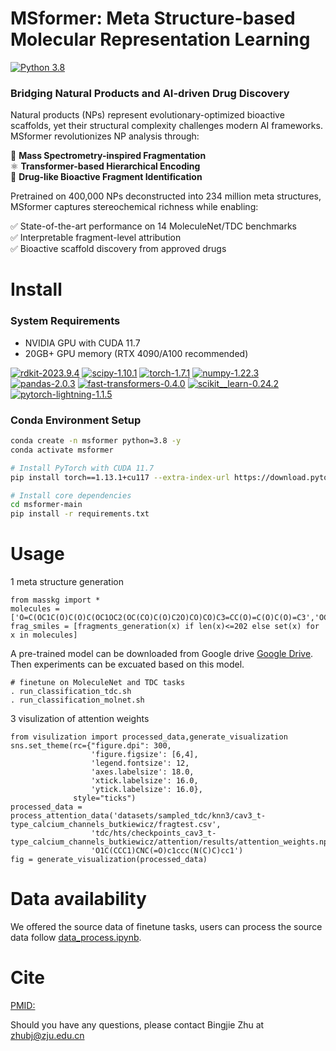 # MSformer: Meta Structure-based Molecular Representation Learning

[![Python 3.8](https://img.shields.io/badge/python-3.8+-brightgreen)](https://www.python.org/)

### Bridging Natural Products and AI-driven Drug Discovery
Natural products (NPs) represent evolutionary-optimized bioactive scaffolds, yet their structural complexity challenges modern AI frameworks. MSformer revolutionizes NP analysis through:

🔬 **Mass Spectrometry-inspired Fragmentation**  
⚛️ **Transformer-based Hierarchical Encoding**  
💊 **Drug-like Bioactive Fragment Identification**

Pretrained on 400,000 NPs deconstructed into 234 million meta structures, MSformer captures stereochemical richness while enabling:

✅ State-of-the-art performance on 14 MoleculeNet/TDC benchmarks  
✅ Interpretable fragment-level attribution  
✅ Bioactive scaffold discovery from approved drugs


# Install
### System Requirements
- NVIDIA GPU with CUDA 11.7
- 20GB+ GPU memory (RTX 4090/A100 recommended)

[![rdkit-2023.9.4](https://img.shields.io/badge/rdkit-2023,9.4-8A2BE2)](https://github.com/rdkit/rdkit) [![scipy-1.10.1](https://img.shields.io/badge/scipy-1.10.1-yellowgreen)](https://github.com/scipy/scipy) [![torch-1.7.1](https://img.shields.io/badge/torch-1.7.1-orange)](https://github.com/pytorch/pytorch) [![numpy-1.22.3](https://img.shields.io/badge/numpy-1.22.3-red)](https://github.com/numpy/numpy) [![pandas-2.0.3](https://img.shields.io/badge/pandas-2.0.3-lightgrey)](https://github.com/pandas-dev/pandas) [![fast-transformers-0.4.0](https://img.shields.io/badge/fast__transformers-0.4.0-blue)](https://github.com/idiap/fast-transformers) [![scikit__learn-0.24.2](https://img.shields.io/badge/scikit__learn-0.24.2-green)](https://github.com/scikit-learn/scikit-learn) [![pytorch-lightning-1.1.5](https://img.shields.io/badge/pytorch__lightning-1.1.5-8A2BE2)](https://github.com/Lightning-AI/pytorch-lightning)

### Conda Environment Setup
```bash
conda create -n msformer python=3.8 -y
conda activate msformer

# Install PyTorch with CUDA 11.7
pip install torch==1.13.1+cu117 --extra-index-url https://download.pytorch.org/whl/cu117

# Install core dependencies
cd msformer-main
pip install -r requirements.txt
```

# Usage
1 meta structure generation
```
from masskg import *
molecules = ['O=C(OC1C(O)C(O)C(OC1OC2(OC(CO)C(O)C2O)CO)CO)C3=CC(O)=C(O)C(O)=C3','OCC1OC(OC2C(O)C(OC)OC(COC3OCC(O)C(O)C3O)C2O)C(O)C(O)C1O']
frag_smiles = [fragments_generation(x) if len(x)<=202 else set(x) for x in molecules]
```
A pre-trained model can be downloaded from Google drive [Google Drive](). Then experiments can be excuated based on this model.
```
# finetune on MoleculeNet and TDC tasks
. run_classification_tdc.sh
. run_classification_molnet.sh
```
3 visulization of attention weights
```
from visulization import processed_data,generate_visualization
sns.set_theme(rc={"figure.dpi": 300,
                  'figure.figsize': [6,4],
                  'legend.fontsize': 12,
                  'axes.labelsize': 18.0,
                  'xtick.labelsize': 16.0,
                  'ytick.labelsize': 16.0},
              style="ticks")
processed_data = process_attention_data('datasets/sampled_tdc/knn3/cav3_t-type_calcium_channels_butkiewicz/fragtest.csv',
                  'tdc/hts/checkpoints_cav3_t-type_calcium_channels_butkiewicz/attention/results/attention_weights.npy',
                  'O1C(CCC1)CNC(=O)c1ccc(N(C)C)cc1')
fig = generate_visualization(processed_data)
```


# Data availability 
We offered the source data of finetune tasks, users can process the source data follow [data_process.ipynb]().

# Cite
[PMID:](https://pubmed.ncbi.nlm.nih.gov/XXX/)

Should you have any questions, please contact Bingjie Zhu at zhubj@zju.edu.cn